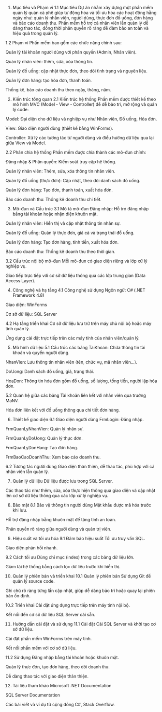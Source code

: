 1. Mục tiêu và Phạm vi
1.1 Mục tiêu
Dự án nhằm xây dựng một phần mềm quản lý quán cà phê giúp tự động hóa và tối ưu hóa các hoạt động hằng ngày như: quản lý nhân viên, người dùng, thực đơn đồ uống, đơn hàng và báo cáo doanh thu. Phần mềm hỗ trợ cả nhân viên lẫn quản lý dễ dàng thao tác, đồng thời phân quyền rõ ràng để đảm bảo an toàn và hiệu quả trong quản lý.

1.2 Phạm vi
Phần mềm bao gồm các chức năng chính sau:

Quản lý tài khoản người dùng với phân quyền (Admin, Nhân viên).

Quản lý nhân viên: thêm, sửa, xóa thông tin.

Quản lý đồ uống: cập nhật thực đơn, theo dõi tình trạng và nguyên liệu.

Quản lý đơn hàng: tạo hóa đơn, thanh toán.

Thống kê, báo cáo doanh thu theo ngày, tháng, năm.

2. Kiến trúc tổng quan
2.1 Kiến trúc hệ thống
Phần mềm được thiết kế theo mô hình MVC (Model - View - Controller) để dễ bảo trì, mở rộng và quản lý code:

Model: Đại diện cho dữ liệu và nghiệp vụ như Nhân viên, Đồ uống, Hóa đơn.

View: Giao diện người dùng (thiết kế bằng WinForms).

Controller: Xử lý các tương tác từ người dùng và điều hướng dữ liệu qua lại giữa View và Model.

2.2 Phân chia hệ thống
Phần mềm được chia thành các mô-đun chính:

Đăng nhập & Phân quyền: Kiểm soát truy cập hệ thống.

Quản lý nhân viên: Thêm, sửa, xóa thông tin nhân viên.

Quản lý đồ uống (thực đơn): Cập nhật, theo dõi danh sách đồ uống.

Quản lý đơn hàng: Tạo đơn, thanh toán, xuất hóa đơn.

Báo cáo doanh thu: Thống kê doanh thu chi tiết.

3. Mô-đun và Cấu trúc
3.1 Mô tả mô-đun
Đăng nhập: Hỗ trợ đăng nhập bằng tài khoản hoặc nhận diện khuôn mặt.

Quản lý nhân viên: Hiển thị và cập nhật thông tin nhân sự.

Quản lý đồ uống: Quản lý thực đơn, giá cả và trạng thái đồ uống.

Quản lý đơn hàng: Tạo đơn hàng, tính tiền, xuất hóa đơn.

Báo cáo doanh thu: Thống kê doanh thu theo thời gian.

3.2 Cấu trúc nội bộ mô-đun
Mỗi mô-đun có giao diện riêng và lớp xử lý nghiệp vụ.

Giao tiếp trực tiếp với cơ sở dữ liệu thông qua các lớp trung gian (Data Access Layer).

4. Công nghệ và hạ tầng
4.1 Công nghệ sử dụng
Ngôn ngữ: C# (.NET Framework 4.8)

Giao diện: WinForms

Cơ sở dữ liệu: SQL Server

4.2 Hạ tầng triển khai
Cơ sở dữ liệu lưu trữ trên máy chủ nội bộ hoặc máy tính quản lý.

Ứng dụng cài đặt trực tiếp trên các máy tính của nhân viên/quản lý.

5. Mô hình dữ liệu
5.1 Cấu trúc các bảng
TaiKhoan: Chứa thông tin tài khoản và quyền người dùng.

NhanVien: Lưu thông tin nhân viên (tên, chức vụ, mã nhân viên...).

DoUong: Danh sách đồ uống, giá, trạng thái.

HoaDon: Thông tin hóa đơn gồm đồ uống, số lượng, tổng tiền, người lập hóa đơn.

5.2 Quan hệ giữa các bảng
Tài khoản liên kết với nhân viên qua trường MaNV.

Hóa đơn liên kết với đồ uống thông qua chi tiết đơn hàng.

6. Thiết kế giao diện
6.1 Giao diện người dùng
FrmLogin: Đăng nhập.

FrmQuanLyNhanVien: Quản lý nhân sự.

FrmQuanLyDoUong: Quản lý thực đơn.

FrmQuanLyDonHang: Tạo đơn hàng.

FrmBaoCaoDoanhThu: Xem báo cáo doanh thu.

6.2 Tương tác người dùng
Giao diện thân thiện, dễ thao tác, phù hợp với cả nhân viên lẫn quản lý.

7. Quản lý dữ liệu
Dữ liệu được lưu trong SQL Server.

Các thao tác như thêm, sửa, xóa thực hiện thông qua giao diện và cập nhật lên cơ sở dữ liệu thông qua các lớp xử lý nghiệp vụ.

8. Bảo mật
8.1 Bảo vệ thông tin người dùng
Mật khẩu được mã hóa trước khi lưu.

Hỗ trợ đăng nhập bằng khuôn mặt để tăng tính an toàn.

Phân quyền rõ ràng giữa người dùng và quản trị viên.

9. Hiệu suất và tối ưu hóa
9.1 Đảm bảo hiệu suất
Tối ưu truy vấn SQL.

Giao diện phản hồi nhanh.

9.2 Cách tối ưu
Dùng chỉ mục (index) trong các bảng dữ liệu lớn.

Giảm tải hệ thống bằng cách lọc dữ liệu trước khi hiển thị.

10. Quản lý phiên bản và triển khai
10.1 Quản lý phiên bản
Sử dụng Git để quản lý source code.

Ghi chú rõ ràng từng lần cập nhật, giúp dễ dàng bảo trì hoặc quay lại phiên bản ổn định.

10.2 Triển khai
Cài đặt ứng dụng trực tiếp trên máy tính nội bộ.

Kết nối đến cơ sở dữ liệu SQL Server cài sẵn.

11. Hướng dẫn cài đặt và sử dụng
11.1 Cài đặt
Cài SQL Server và khởi tạo cơ sở dữ liệu.

Cài đặt phần mềm WinForms trên máy tính.

Kết nối phần mềm với cơ sở dữ liệu.

11.2 Sử dụng
Đăng nhập bằng tài khoản hoặc khuôn mặt.

Quản lý thực đơn, tạo đơn hàng, theo dõi doanh thu.

Dễ dàng thao tác với giao diện thân thiện.

12. Tài liệu tham khảo
Microsoft .NET Documentation

SQL Server Documentation

Các bài viết và ví dụ từ cộng đồng C#, Stack Overflow.
